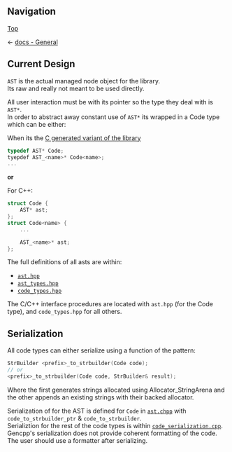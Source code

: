 ## Navigation

[Top](../Readme.md)

<- [docs - General](Readme.md)

## Current Design

`AST` is the actual managed node object for the library.  
Its raw and really not meant to be used directly.

All user interaction must be with its pointer so the type they deal with is `AST*`.  
In order to abstract away constant use of `AST*` its wrapped in a Code type which can be either:

When its the [C generated variant of the library](../gen_c_library/)
```c
typedef AST* Code;
tyepdef AST_<name>* Code<name>;
...
```

**or**

For C++:
```cpp
struct Code {
    AST* ast;
};
struct Code<name> {
    ...

    AST_<name>* ast;
};
```

The full definitions of all asts are within:

* [`ast.hpp`](../base/components/ast.hpp)
* [`ast_types.hpp`](../base/components/ast_types.hpp)
* [`code_types.hpp`](../base/components/code_types.hpp)

The C/C++ interface procedures are located with `ast.hpp` (for the Code type), and `code_types.hpp` for all others.

## Serialization

All code types can either serialize using a function of the pattern:

```c
StrBuilder <prefix>_to_strbuilder(Code code);
// or
<prefix>_to_strbuilder(Code code, StrBuilder& result);
```

Where the first generates strings allocated using Allocator_StringArena and the other appends an existing strings with their backed allocator.

Serialization of for the AST is defined for `Code` in [`ast.chpp`](../base/components/ast.cpp) with `code_to_strbuilder_ptr` & `code_to_strbuilder`.  
Serializtion for the rest of the code types is within [`code_serialization.cpp`](../base/components/code_serialization.cpp).  
Gencpp's serialization does not provide coherent formatting of the code. The user should use a formatter after serializing.
